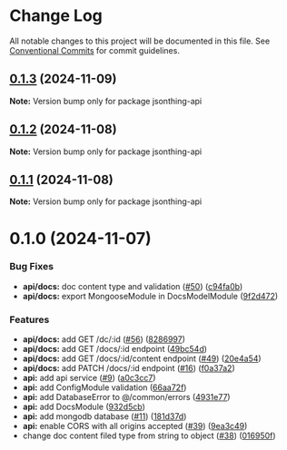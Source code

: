 # Change Log

All notable changes to this project will be documented in this file.
See [Conventional Commits](https://conventionalcommits.org) for commit guidelines.

## [0.1.3](https://github.com/lharti/jsonthing/compare/jsonthing-api@0.1.2...jsonthing-api@0.1.3) (2024-11-09)

**Note:** Version bump only for package jsonthing-api





## [0.1.2](https://github.com/lharti/jsonthing/compare/jsonthing-api@0.1.1...jsonthing-api@0.1.2) (2024-11-08)

**Note:** Version bump only for package jsonthing-api





## [0.1.1](https://github.com/lharti/jsonthing/compare/jsonthing-api@0.1.0...jsonthing-api@0.1.1) (2024-11-08)

**Note:** Version bump only for package jsonthing-api





# 0.1.0 (2024-11-07)


### Bug Fixes

* **api/docs:** doc content type and validation ([#50](https://github.com/lharti/jsonthing/issues/50)) ([c94fa0b](https://github.com/lharti/jsonthing/commit/c94fa0b5a196e3d6f31747f0168530182c688505))
* **api/docs:** export MongooseModule in DocsModelModule ([9f2d472](https://github.com/lharti/jsonthing/commit/9f2d4723c4292340fc3ba28589b4e09611e58ecc))


### Features

* **api/docs:** add GET /dc/:id ([#56](https://github.com/lharti/jsonthing/issues/56)) ([8286997](https://github.com/lharti/jsonthing/commit/8286997a6baa42b6d75fbd0c4ba654717a6635ec))
* **api/docs:** add GET /docs/:id endpoint ([49bc54d](https://github.com/lharti/jsonthing/commit/49bc54d50d7b010f61a773254b446ea9a8e90754))
* **api/docs:** add GET /docs/:id/content endpoint ([#49](https://github.com/lharti/jsonthing/issues/49)) ([20e4a54](https://github.com/lharti/jsonthing/commit/20e4a54eff0bc0ef280f717806158d8f729879ba))
* **api/docs:** add PATCH /docs/:id endpoint ([#16](https://github.com/lharti/jsonthing/issues/16)) ([f0a37a2](https://github.com/lharti/jsonthing/commit/f0a37a23c858913d0a5b908838696f44615436fe))
* **api:** add api service ([#9](https://github.com/lharti/jsonthing/issues/9)) ([a0c3cc7](https://github.com/lharti/jsonthing/commit/a0c3cc7b3639a3f8939ecad8c7e4726aa15ff815))
* **api:** add ConfigModule validation ([66aa72f](https://github.com/lharti/jsonthing/commit/66aa72f6acfdbee89cc1a4d29eea2a3a9a928949))
* **api:** add DatabaseError to @/common/errors ([4931e77](https://github.com/lharti/jsonthing/commit/4931e778473f8bdae0c9ce1401c9e0e8361c93b1))
* **api:** add DocsModule ([932d5cb](https://github.com/lharti/jsonthing/commit/932d5cb30c2cf72f657879935b2a0f0a219f5840))
* **api:** add mongodb database ([#11](https://github.com/lharti/jsonthing/issues/11)) ([181d37d](https://github.com/lharti/jsonthing/commit/181d37dae1bf683f8789d5d2b1077af37ceb1b1d))
* **api:** enable CORS with all origins accepted ([#39](https://github.com/lharti/jsonthing/issues/39)) ([9ea3c49](https://github.com/lharti/jsonthing/commit/9ea3c49cd7034017e4cf36231b63a53941a79f4d))
* change doc content filed type from string to object ([#38](https://github.com/lharti/jsonthing/issues/38)) ([016950f](https://github.com/lharti/jsonthing/commit/016950f2cbc0e36bfc574301127ce68aba51b69f))
